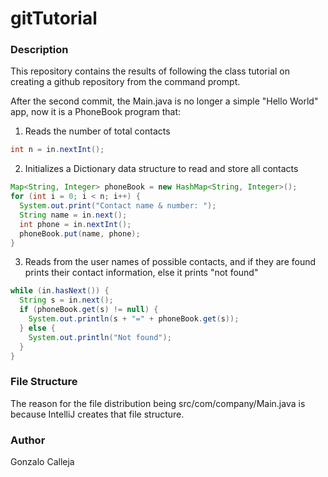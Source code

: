# gitTutorial

### Description
This repository contains the results of following the class tutorial on creating a github repository from the command prompt.

After the second commit, the Main.java is no longer a simple "Hello World" app, now it is a PhoneBook program that:

1) Reads the number of total contacts
```JAVA
int n = in.nextInt();
```
2) Initializes a Dictionary data structure to read and store all contacts
```JAVA
Map<String, Integer> phoneBook = new HashMap<String, Integer>();
for (int i = 0; i < n; i++) {
  System.out.print("Contact name & number: ");
  String name = in.next();
  int phone = in.nextInt();
  phoneBook.put(name, phone);
}
```
3) Reads from the user names of possible contacts, and if they are found prints their contact information, else it prints "not found"
```JAVA
while (in.hasNext()) {
  String s = in.next();
  if (phoneBook.get(s) != null) {
    System.out.println(s + "=" + phoneBook.get(s));
  } else {
    System.out.println("Not found");
  }
}
```

### File Structure
The reason for the file distribution being src/com/company/Main.java is because IntelliJ creates that file structure.

### Author
Gonzalo Calleja
